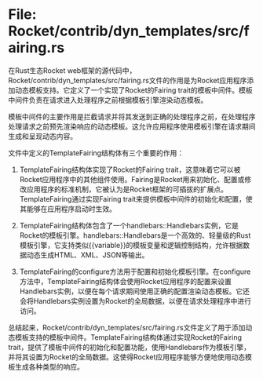 # File: Rocket/contrib/dyn_templates/src/fairing.rs

在Rust生态Rocket web框架的源代码中，Rocket/contrib/dyn_templates/src/fairing.rs文件的作用是为Rocket应用程序添加动态模板支持。它定义了一个实现了Rocket的Fairing trait的模板中间件。模板中间件负责在请求进入处理程序之前根据模板引擎渲染动态模板。

模板中间件的主要作用是拦截请求并将其发送到正确的处理程序之前，在处理程序处理请求之前预先渲染响应的动态模板。这允许应用程序使用模板引擎在请求期间生成和呈现动态内容。

文件中定义的TemplateFairing结构体有三个重要的作用：

1. TemplateFairing结构体实现了Rocket的Fairing trait，这意味着它可以被Rocket应用程序中的其他组件使用。Fairing是Rocket用来初始化、配置或修改应用程序的标准机制，它被认为是Rocket框架的可插拔的扩展点。TemplateFairing通过实现Fairing trait来提供模板中间件的初始化和配置，使其能够在应用程序启动时生效。

2. TemplateFairing结构体包含了一个handlebars::Handlebars实例，它是Rocket的模板引擎。handlebars::Handlebars是一个高效的、轻量级的Rust模板引擎，它支持类似{{variable}}的模板变量和逻辑控制结构，允许根据数据动态生成HTML、XML、JSON等输出。

3. TemplateFairing的configure方法用于配置和初始化模板引擎。在configure方法中，TemplateFairing结构体会使用Rocket应用程序的配置来设置Handlebars实例，以便在每个请求期间使用正确的配置渲染动态模板。它还会将Handlebars实例设置为Rocket的全局数据，以便在请求处理程序中进行访问。

总结起来，Rocket/contrib/dyn_templates/src/fairing.rs文件定义了用于添加动态模板支持的模板中间件。TemplateFairing结构体通过实现Rocket的Fairing trait，提供了模板中间件的初始化和配置功能，使用Handlebars作为模板引擎，并将其设置为Rocket的全局数据。这使得Rocket应用程序能够方便地使用动态模板生成各种类型的响应。

